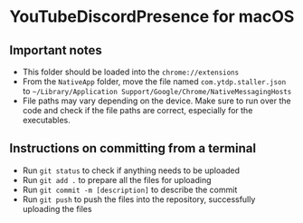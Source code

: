 # YouTubeDiscordPresence for macOS
## Important notes
 - This folder should be loaded into the ```chrome://extensions```
 - From the ```NativeApp``` folder, move the file named ```com.ytdp.staller.json``` to ```~/Library/Application Support/Google/Chrome/NativeMessagingHosts```
 - File paths may vary depending on the device. Make sure to run over the code and check if the file paths are correct, especially for the executables.
## Instructions on committing from a terminal
 - Run ```git status``` to check if anything needs to be uploaded
 - Run ```git add .``` to prepare all the files for uploading
 - Run ```git commit -m [description]``` to describe the commit
 - Run ```git push``` to push the files into the repository, successfully uploading the files